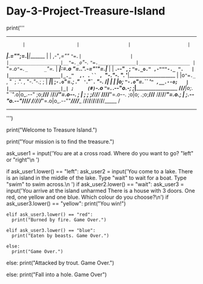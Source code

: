 # Day-3-Project-Treasure-Island

print('''
*******************************************************************************
          |                   |                  |                     |
 _________|________________.=""_;=.______________|_____________________|_______
|                   |  ,-"_,=""     `"=.|                  |
|___________________|__"=._o`"-._        `"=.______________|___________________
          |                `"=._o`"=._      _`"=._                     |
 _________|_____________________:=._o "=._."_.-="'"=.__________________|_______
|                   |    __.--" , ; `"=._o." ,-"""-._ ".   |
|___________________|_._"  ,. .` ` `` ,  `"-._"-._   ". '__|___________________
          |           |o`"=._` , "` `; .". ,  "-._"-._; ;              |
 _________|___________| ;`-.o`"=._; ." ` '`."\` . "-._ /_______________|_______
|                   | |o;    `"-.o`"=._``  '` " ,__.--o;   |
|___________________|_| ;     (#) `-.o `"=.`_.--"_o.-; ;___|___________________
____/______/______/___|o;._    "      `".o|o_.--"    ;o;____/______/______/____
/______/______/______/_"=._o--._        ; | ;        ; ;/______/______/______/_
____/______/______/______/__"=._o--._   ;o|o;     _._;o;____/______/______/____
/______/______/______/______/____"=._o._; | ;_.--"o.--"_/______/______/______/_
____/______/______/______/______/_____"=.o|o_.--""___/______/______/______/____
/______/______/______/______/______/______/______/______/______/______/_____ /
*******************************************************************************
''')


print("Welcome to Treasure Island.")

print("Your mission is to find the treasure.") 


ask_user1 = input('You are at a cross road. Where do you want to go? "left" or "right"\n ')

if ask_user1.lower() == "left":
  ask_user2 = input('You come to a lake. There is an island in the middle of the lake. Type "wait" to wait for a boat. Type "swim" to swim across.\n ')
  if ask_user2.lower() == "wait":
    ask_user3 = input('You arrive at the island unharmed There is a house with 3 doors. One red, one yellow and one blue. Which colour do you choose?\n')
    if ask_user3.lower() == "yellow":
      print("You win!")

    elif ask_user3.lower() == "red":
      print("Burned by fire. Game Over.")

    elif ask_user3.lower() == "blue":
      print("Eaten by beasts. Game Over.")

    else: 
      print("Game Over.")



  else: 
    print("Attacked by trout. Game Over.")

else:
  print("Fall into a hole. Game Over")
